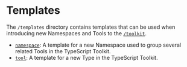 # Templates
The `/templates` directory contains templates that can be used when introducing new Namespaces and Tools to the [`/toolkit`](../toolkit).

- [`namespace`](namespace): A template for a new Namespace used to group several related Tools in the TypeScript Toolkit.
- [`tool`](tool): A template for a new Type in the TypeScript Toolkit.